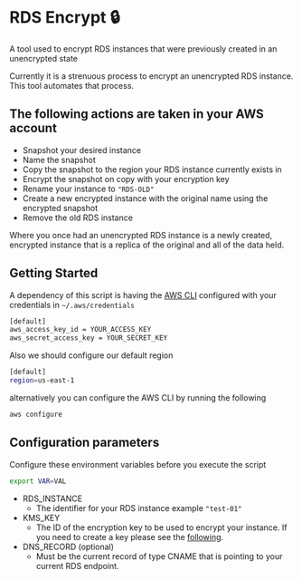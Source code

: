 # RDS Encrypt 🔒

A tool used to encrypt RDS instances that were previously created in an unencrypted state

Currently it is a strenuous process to encrypt an unencrypted RDS instance. This tool automates that process.

## The following actions are taken in your AWS account

- Snapshot your desired instance
- Name the snapshot
- Copy the snapshot to the region your RDS instance currently exists in
- Encrypt the snapshot on copy with your encryption key
- Rename your instance to `"RDS-OLD"`
- Create a new encrypted instance with the original name using the encrypted snapshot
- Remove the old RDS instance

Where you once had an unencrypted RDS instance is a newly created, encrypted instance that is a replica of the original and all of the data held.

## Getting Started

A dependency of this script is having the [AWS CLI](https://docs.aws.amazon.com/cli/latest/userguide/getting-started-install.html) configured with your credentials in `~/.aws/credentials`

```bash
[default]
aws_access_key_id = YOUR_ACCESS_KEY
aws_secret_access_key = YOUR_SECRET_KEY
```

Also we should configure our default region

```bash
[default]
region=us-east-1
```

alternatively you can configure the AWS CLI by running the following

```bash
aws configure
```

## Configuration parameters

Configure these environment variables before you execute the script

```bash
export VAR=VAL
```

- RDS_INSTANCE
  - The identifier for your RDS instance example `"test-01"`
- KMS_KEY
  - The ID of the encryption key to be used to encrypt your instance. If you need to create a key please see the [following](<https://www.google.com/search?q=create+a+kms+key+aws&oq=create+a+kms+key+aws&aqs=chrome..69i57j0i22i30j69i60l2.5186j0j4&sourceid=chrome&ie=UTF-8>).
- DNS_RECORD (optional)
  - Must be the current record of type CNAME that is pointing to your current RDS endpoint.